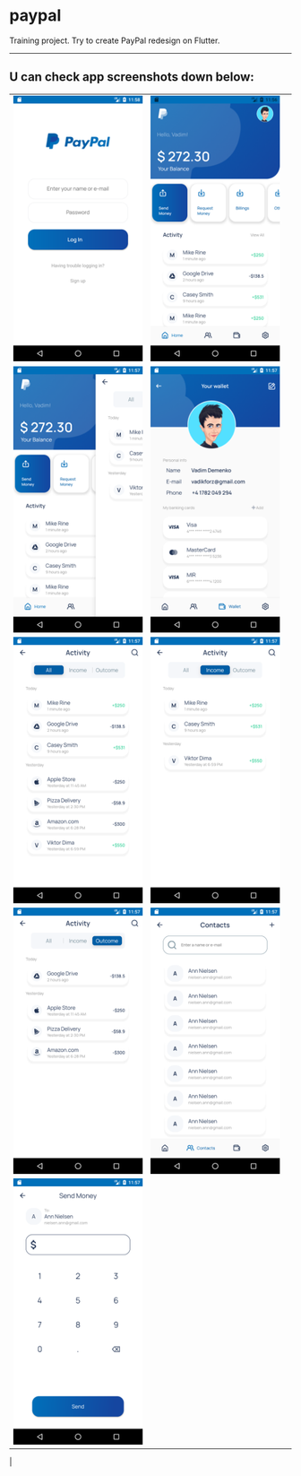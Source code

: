 # paypal
Training project. Try to create PayPal redesign on Flutter.

---

## U can check app screenshots down below:

<!--
<img src="https://raw.githubusercontent.com/syth0le/Flutter_PayPal/main/screenshots/auth.png" alt="auth"/>
<img src="https://raw.githubusercontent.com/syth0le/Flutter_PayPal/main/screenshots/home.png" alt="home"/>
<img src="https://raw.githubusercontent.com/syth0le/Flutter_PayPal/main/screenshots/swipe.png" alt="swipe"/>
<img src="https://raw.githubusercontent.com/syth0le/Flutter_PayPal/main/screenshots/wallet.png" alt="wallet"/>
<img src="https://raw.githubusercontent.com/syth0le/Flutter_PayPal/main/screenshots/activity_all.png" alt="activity_all"/>
<img src="https://raw.githubusercontent.com/syth0le/Flutter_PayPal/main/screenshots/activity_outcome.png" alt="activity_outcome"/>
<img src="https://raw.githubusercontent.com/syth0le/Flutter_PayPal/main/screenshots/activity_income.png" alt="activity_income"/>
<img src="https://raw.githubusercontent.com/syth0le/Flutter_PayPal/main/screenshots/contacts.png" alt="contacts"/>
<img src="https://raw.githubusercontent.com/syth0le/Flutter_PayPal/main/screenshots/send_money.png" alt="send_money"/>
-->

| | | |
|------------|-------------|-------------|
| <img src="https://raw.githubusercontent.com/syth0le/Flutter_PayPal/main/screenshots/auth.png" alt="auth"/> | <img src="https://raw.githubusercontent.com/syth0le/Flutter_PayPal/main/screenshots/home.png" alt="home"/> |
| <img src="https://raw.githubusercontent.com/syth0le/Flutter_PayPal/main/screenshots/swipe.png" alt="swipe"/> | <img src="https://raw.githubusercontent.com/syth0le/Flutter_PayPal/main/screenshots/wallet.png" alt="wallet"/> |
| <img src="https://raw.githubusercontent.com/syth0le/Flutter_PayPal/main/screenshots/activity_all.png" alt="activity_all"/> | <img src="https://raw.githubusercontent.com/syth0le/Flutter_PayPal/main/screenshots/activity_outcome.png" alt="activity_outcome"/> |
| <img src="https://raw.githubusercontent.com/syth0le/Flutter_PayPal/main/screenshots/activity_income.png" alt="activity_income"/> | <img src="https://raw.githubusercontent.com/syth0le/Flutter_PayPal/main/screenshots/contacts.png" alt="contacts"/> |
| <img src="https://raw.githubusercontent.com/syth0le/Flutter_PayPal/main/screenshots/send_money.png" alt="send_money"/>
 |